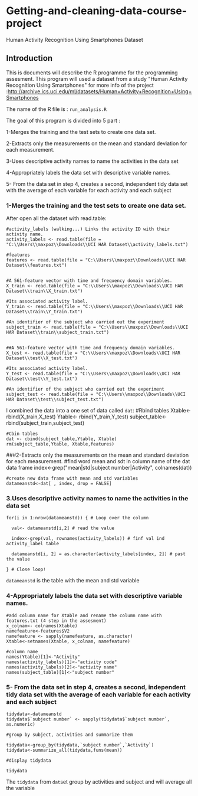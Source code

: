 # Getting-and-cleaning-data-course-project
Human Activity Recognition Using Smartphones Dataset

## Introduction
This is documents will describe the R programme for the programming assesment. This program will used a dataset from a study "Human Activity Recognition Using Smartphones"
for more info of the project :http://archive.ics.uci.edu/ml/datasets/Human+Activity+Recognition+Using+Smartphones

The name of the R file is : `run_analysis.R`

The goal of this program is divided into 5 part :

1-Merges the training and the test sets to create one data set.

2-Extracts only the measurements on the mean and standard deviation for each measurement.

3-Uses descriptive activity names to name the activities in the data set

4-Appropriately labels the data set with descriptive variable names.

5- From the data set in step 4, creates a second, independent tidy data set with the average of each variable for each activity and each subject



### 1-Merges the training and the test sets to create one data set.

After open all the dataset with read.table:

    #activity_labels (walking...) Links the activity ID with their activity name.
    activity_labels <- read.table(file = "C:\\Users\\maxpoz\\Downloads\\UCI HAR Dataset\\activity_labels.txt")

    #features 
    features <- read.table(file = "C:\\Users\\maxpoz\\Downloads\\UCI HAR Dataset\\features.txt")


    #A 561-feature vector with time and frequency domain variables.
    X_train <- read.table(file = "C:\\Users\\maxpoz\\Downloads\\UCI HAR Dataset\\train\\X_train.txt")

    #Its associated activity label. 
    Y_train <- read.table(file = "C:\\Users\\maxpoz\\Downloads\\UCI HAR Dataset\\train\\Y_train.txt")

    #An identifier of the subject who carried out the experiment
    subject_train <- read.table(file = "C:\\Users\\maxpoz\\Downloads\\UCI HAR Dataset\\train\\subject_train.txt")


    ##A 561-feature vector with time and frequency domain variables.
    X_test <- read.table(file = "C:\\Users\\maxpoz\\Downloads\\UCI HAR Dataset\\test\\X_test.txt")

    #Its associated activity label. 
    Y_test <- read.table(file = "C:\\Users\\maxpoz\\Downloads\\UCI HAR Dataset\\test\\Y_test.txt")

    #An identifier of the subject who carried out the experiment
    subject_test <- read.table(file = "C:\\Users\\maxpoz\\Downloads\\UCI HAR Dataset\\test\\subject_test.txt")

 I combined the data into a one set of data called `dat`:
    #Rbind tables
    Xtable<- rbind(X_train,X_test)
    Ytable<- rbind(Y_train,Y_test)
    subject_table<- rbind(subject_train,subject_test)

    #Cbin tables
    dat <- cbind(subject_table,Ytable, Xtable)
    rm(subject_table,Ytable, Xtable,features)
    
###2-Extracts only the measurements on the mean and standard deviation for each measurement.
    #find word mean and sdt in column name of the dat data frame
    index<-grep("mean|std|subject number|Activity", colnames(dat))

    #create new data frame with mean and std variables
    datameanstd<-dat[ , index, drop = FALSE]
    
###    3.Uses descriptive activity names to name the activities in the data set

    for(i in 1:nrow(datameanstd)) { # Loop over the column

      val<- datameanstd[i,2] # read the value

      index<-grep(val, rownames(activity_labels)) # finf val ind activity_label table

      datameanstd[i, 2] = as.character(activity_labels[index, 2]) # past the value 

    } # Close loop!
`datameanstd` is the table with the mean and std variable
### 4-Appropriately labels the data set with descriptive variable names.

    #add column name for Xtable and rename the column name with features.txt (4 step in the assesment)
    x_colnam<- colnames(Xtable)
    namefeature<-features$V2
    namefeature <- sapply(namefeature, as.character)
    Xtable<-setnames(Xtable, x_colnam, namefeature)

    #column name
    names(Ytable)[1]<-"Activity"
    names(activity_labels)[1]<-"activity code"
    names(activity_labels)[2]<-"activity name"
    names(subject_table)[1]<-"subject number"
    
### 5- From the data set in step 4, creates a second, independent tidy data set with the average of each variable for each activity and each subject
    tidydata<-datameanstd
    tidydata$`subject number` <- sapply(tidydata$`subject number`, as.numeric)

    #group by subject, activities and summarize them

    tidydata<-group_by(tidydata,`subject number`,`Activity`)
    tidydata<-summarize_all(tidydata,funs(mean))

    #display tidydata

    tidydata
    
  The `tidydata` from `dat`set group by activities and subject and will average all the variable
